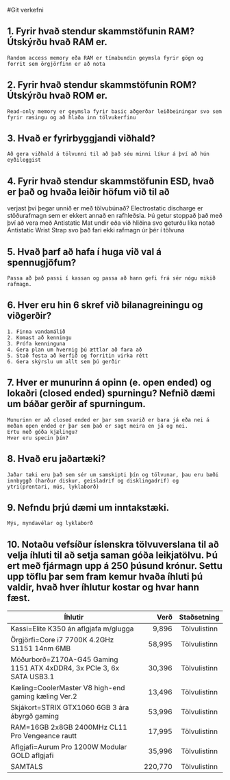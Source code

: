 #Git verkefni

## 1. Fyrir hvað stendur skammstöfunin RAM? Útskýrðu hvað RAM er. 
	Random access memory eða RAM er tímabundin geymsla fyrir gögn og forrit sem örgjörfinn er að nota

## 2. Fyrir hvað stendur skammstöfunin ROM? Útskýrðu hvað ROM er. 
	Read-only memory er geymsla fyrir basic aðgerðar leiðbeiningar svo sem fyrir ræsingu og að hlaða inn tölvukerfinu

## 3. Hvað er fyrirbyggjandi viðhald? 
	Að gera viðhald á tölvunni til að það séu minni líkur á því að hún eyðileggist

## 4. Fyrir hvað stendur skammstöfunin ESD, hvað er það og hvaða leiðir höfum við til að
verjast því þegar unnið er með tölvubúnað? 
	Electrostatic discharge er stöðurafmagn sem er ekkert annað en rafhleðsla. Þú getur stoppað það með því að vera með Antistatic Mat undir eða við hliðina svo geturðu líka notað Antistatic Wrist Strap svo það fari ekki rafmagn úr þér í tölvuna

## 5. Hvað þarf að hafa í huga við val á spennugjöfum? 
	Passa að það passi í kassan og passa að hann gefi frá sér nógu mikið rafmagn.

## 6. Hver eru hin 6 skref við bilanagreiningu og viðgerðir? 
	1. Finna vandamálið 
	2. Komast að kenningu
	3. Prófa kenninguna 
	4. Gera plan um hvernig þú ættlar að fara að 
	5. Stað festa að kerfið og forritin virka rétt 
	6. Gera skýrslu um allt sem þú gerðir 

## 7. Hver er munurinn á opinn (e. open ended) og lokaðri (closed ended) spurningu? Nefnið dæmi um báðar gerðir af spurningum.
	Munurinn er að closed ended er þar sem svarið er bara já eða nei á meðan open ended er þar sem það er sagt meira en já og nei.
	Ertu með góða kjælingu?
	Hver eru specin þín?

## 8. Hvað eru jaðartæki? 
	Jaðar tæki eru það sem sér um samskipti þín og tölvunar, þau eru bæði innbyggð (harður diskur, geisladrif og disklingadrif) og ytri(prentari, mús, lyklaborð)

## 9. Nefndu þrjú dæmi um inntakstæki. 
	Mýs, myndavélar og lyklaborð

## 10. Notaðu vefsíður íslenskra tölvuverslana til að velja íhluti til að setja saman góða leikjatölvu. Þú ert með fjármagn upp á 250 þúsund krónur. Settu upp töflu þar sem fram kemur hvaða íhluti þú valdir, hvað hver íhlutur kostar og hvar hann fæst.

|Íhlutir															  |Verð 	|Staðsetning |
|---------------------------------------------------------------------|--------:|:----------:|
|Kassi=Elite K350 án aflgjafa m/glugga								  |	9,896	|Tölvulistinn|
|Örgjörfi=Core i7 7700K 4.2GHz S1151 14nm 6MB						  |	58,995	|Tölvulistinn|
|Móðurborð=Z170A-G45 Gaming 1151 ATX 4xDDR4, 3x PCIe 3, 6x SATA USB3.1|	30,396	|Tölvulistinn|
|Kæling=CoolerMaster V8 high-end gaming kæling Ver.2				  |	13,496	|Tölvulistinn|
|Skjákort=STRIX GTX1060 6GB 3 ára ábyrgð gaming 					  | 53,996	|Tölvulistinn|
|RAM=16GB 2x8GB 2400MHz CL11 Pro Vengeance rautt 					  |	17,995	|Tölvulistinn|
|Aflgjafi=Aurum Pro 1200W Modular GOLD aflgjafi 					  |	35,996	|Tölvulistinn|
|SAMTALS															  |	220,770	|Tölvulistinn|